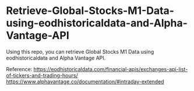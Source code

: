 # Retrieve-Global-Stocks-M1-Data-using-eodhistoricaldata-and-Alpha-Vantage-API
Using this repo, you can retrieve Global Stocks M1 Data using eodhistoricaldata and Alpha Vantage API.

Reference:
https://eodhistoricaldata.com/financial-apis/exchanges-api-list-of-tickers-and-trading-hours/
https://www.alphavantage.co/documentation/#intraday-extended
